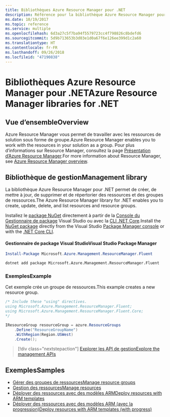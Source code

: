 ```yaml
---
title: Bibliothèques Azure Resource Manager pour .NET
description: Référence pour la bibliothèque Azure Resource Manager pour .NET
ms.date: 10/19/2017
ms.topic: reference
ms.service: multiple
ms.openlocfilehash: 6d3a27c5f7ba94f5579723cc4f798826c8bdefd6
ms.sourcegitcommit: 5d9b713653b3d03e1d0a67f6e126ee399d1c2a60
ms.translationtype: HT
ms.contentlocale: fr-FR
ms.lasthandoff: 09/26/2018
ms.locfileid: "47190838"
---
```

# <a name="azure-resource-manager-libraries-for-net"></a><span data-ttu-id="e6f35-103">Bibliothèques Azure Resource Manager pour .NET</span><span class="sxs-lookup"><span data-stu-id="e6f35-103">Azure Resource Manager libraries for .NET</span></span>

## <a name="overview"></a><span data-ttu-id="e6f35-104">Vue d’ensemble</span><span class="sxs-lookup"><span data-stu-id="e6f35-104">Overview</span></span>

<span data-ttu-id="e6f35-105">Azure Resource Manager vous permet de travailler avec les ressources de solution sous forme de groupe.</span><span class="sxs-lookup"><span data-stu-id="e6f35-105">Azure Resource Manager enables you to work with the resources in your solution as a group.</span></span>  <span data-ttu-id="e6f35-106">Pour plus d’informations sur Resource Manager, consultez la page [Présentation d’Azure Resource Manager](https://docs.microsoft.com/azure/azure-resource-manager/resource-group-overview).</span><span class="sxs-lookup"><span data-stu-id="e6f35-106">For more information about Resource Manager, see [Azure Resource Manager overview](https://docs.microsoft.com/azure/azure-resource-manager/resource-group-overview).</span></span>

## <a name="management-library"></a><span data-ttu-id="e6f35-107">Bibliothèque de gestion</span><span class="sxs-lookup"><span data-stu-id="e6f35-107">Management library</span></span>

<span data-ttu-id="e6f35-108">La bibliothèque Azure Resource Manager pour .NET permet de créer, de mettre à jour, de supprimer et de répertorier des ressources et des groupes de ressources.</span><span class="sxs-lookup"><span data-stu-id="e6f35-108">The Azure Resource Manager library for .NET enables you to create, update, delete, and list resources and resource groups.</span></span>

<span data-ttu-id="e6f35-109">Installez le [package NuGet](https://www.nuget.org/packages/Microsoft.Azure.Management.ResourceManager.Fluent) directement à partir de la [Console du Gestionnaire de package][PackageManager] Visual Studio ou avec la [CLI .NET Core][DotNetCLI].</span><span class="sxs-lookup"><span data-stu-id="e6f35-109">Install the [NuGet package](https://www.nuget.org/packages/Microsoft.Azure.Management.ResourceManager.Fluent) directly from the Visual Studio [Package Manager console][PackageManager] or with the [.NET Core CLI][DotNetCLI].</span></span>

#### <a name="visual-studio-package-manager"></a><span data-ttu-id="e6f35-110">Gestionnaire de package Visual Studio</span><span class="sxs-lookup"><span data-stu-id="e6f35-110">Visual Studio Package Manager</span></span>

```powershell
Install-Package Microsoft.Azure.Management.ResourceManager.Fluent
```

```bash
dotnet add package Microsoft.Azure.Management.ResourceManager.Fluent
```

### <a name="example"></a><span data-ttu-id="e6f35-111">Exemples</span><span class="sxs-lookup"><span data-stu-id="e6f35-111">Example</span></span>

<span data-ttu-id="e6f35-112">Cet exemple crée un groupe de ressources.</span><span class="sxs-lookup"><span data-stu-id="e6f35-112">This example creates a new resource group.</span></span>

```csharp
/* Include these "using" directives.
using Microsoft.Azure.Management.ResourceManager.Fluent;
using Microsoft.Azure.Management.ResourceManager.Fluent.Core;
*/

IResourceGroup resourceGroup = azure.ResourceGroups
    .Define("ResourceGroupName")
    .WithRegion(Region.USWest)
    .Create();
```

> [!div class="nextstepaction"]
> [<span data-ttu-id="e6f35-113">Explorer les API de gestion</span><span class="sxs-lookup"><span data-stu-id="e6f35-113">Explore the management APIs</span></span>](/dotnet/api/overview/azure/resources/management)


## <a name="samples"></a><span data-ttu-id="e6f35-114">Exemples</span><span class="sxs-lookup"><span data-stu-id="e6f35-114">Samples</span></span>

* [<span data-ttu-id="e6f35-115">Gérer des groupes de ressources</span><span class="sxs-lookup"><span data-stu-id="e6f35-115">Manage resource groups</span></span>](https://github.com/Azure-Samples/resources-dotnet-manage-resource-group)
* [<span data-ttu-id="e6f35-116">Gestion des ressources</span><span class="sxs-lookup"><span data-stu-id="e6f35-116">Manage resources</span></span>](https://github.com/Azure-Samples/resources-dotnet-manage-resource)
* [<span data-ttu-id="e6f35-117">Déployer des ressources avec des modèles ARM</span><span class="sxs-lookup"><span data-stu-id="e6f35-117">Deploy resources with ARM templates</span></span>](https://github.com/Azure-Samples/resources-dotnet-deploy-using-arm-template)
* [<span data-ttu-id="e6f35-118">Déployer des ressources avec des modèles ARM (avec la progression)</span><span class="sxs-lookup"><span data-stu-id="e6f35-118">Deploy resources with ARM templates (with progress)</span></span>](https://github.com/Azure-Samples/resources-dotnet-deploy-using-arm-template-with-progress)


[PackageManager]: https://docs.microsoft.com/nuget/tools/package-manager-console
[DotNetCLI]: https://docs.microsoft.com/dotnet/core/tools/dotnet-add-package
